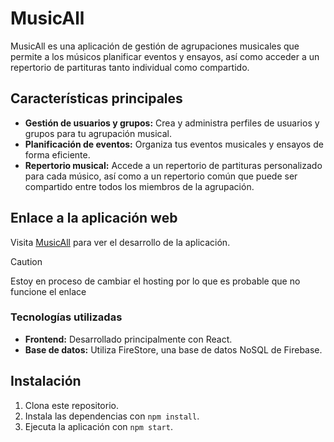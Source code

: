 # MusicAll

MusicAll es una aplicación de gestión de agrupaciones musicales que permite a los músicos planificar eventos y ensayos, así como acceder a un repertorio de partituras tanto individual como compartido.

## Características principales

- **Gestión de usuarios y grupos:** Crea y administra perfiles de usuarios y grupos para tu agrupación musical.
- **Planificación de eventos:** Organiza tus eventos musicales y ensayos de forma eficiente.
- **Repertorio musical:** Accede a un repertorio de partituras personalizado para cada músico, así como a un repertorio común que puede ser compartido entre todos los miembros de la agrupación.


## Enlace a la aplicación web

Visita [MusicAll](https://musicall.web.app) para ver el desarrollo de la aplicación.
>[!CAUTION]
Estoy en proceso de cambiar el hosting por lo que es probable que no funcione el enlace

### Tecnologías utilizadas

- **Frontend:** Desarrollado principalmente con React.
- **Base de datos:** Utiliza FireStore, una base de datos NoSQL de Firebase.

## Instalación

1. Clona este repositorio.
2. Instala las dependencias con `npm install`.
3. Ejecuta la aplicación con `npm start`.

